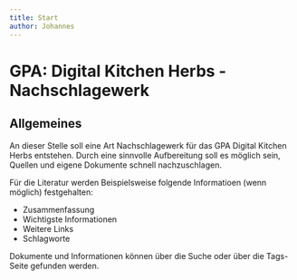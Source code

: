 ```yaml
---
title: Start
author: Johannes
---
```


# GPA: Digital Kitchen Herbs - Nachschlagewerk

## Allgemeines

An dieser Stelle soll eine Art Nachschlagewerk für das GPA Digital Kitchen Herbs entstehen.
Durch eine sinnvolle Aufbereitung soll es möglich sein, Quellen und eigene Dokumente schnell nachzuschlagen.

Für die Literatur werden Beispielsweise folgende Informatioen (wenn möglich) festgehalten:
- Zusammenfassung
- Wichtigste Informationen
- Weitere Links
- Schlagworte

Dokumente und Informationen können über die Suche oder über die Tags-Seite gefunden werden.